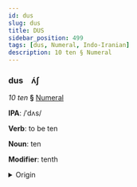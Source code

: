 ```yaml
---
id: dus
slug: dus
title: DUS
sidebar_position: 499
tags: [dus, Numeral, Indo-Iranian]
description: 10 ten § Numeral
---
```


### dus&emsp;<span kind="abugida">ʌ́ʃ</span>

*10 ten* **§** [Numeral](../../tags/Numeral)

**IPA**: /ˈdʌs/

**Verb**: to be ten

**Noun**: ten

**Modifier**: tenth

<details>
    <summary>Origin</summary>
    Hindi दस das [d̪ɐs]<br/>
    <em>Indo-Iranian Language Family</em>
</details>